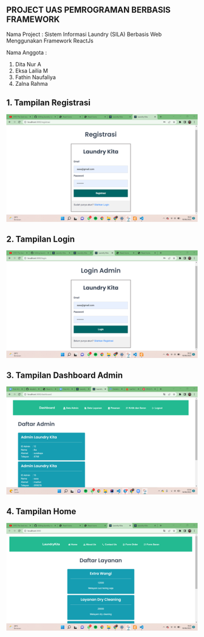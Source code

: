## PROJECT UAS PEMROGRAMAN BERBASIS FRAMEWORK

Nama Project : Sistem Informasi Laundry (SILA) Berbasis Web Menggunakan Framework ReactJs

Nama Anggota :
1. Dita Nur A
2. Eksa Lailia M
3. Fathin Naufaliya
4. Zalna Rahma


## 1. Tampilan Registrasi

![Screenshot Project-PBF](img/1.png)


## 2. Tampilan Login

![Screenshot Project-PBF](img/2.png)

## 3. Tampilan Dashboard Admin

![Screenshot Project-PBF](img/5.png)

## 4. Tampilan Home

![Screenshot Project-PBF](img/3.png)


